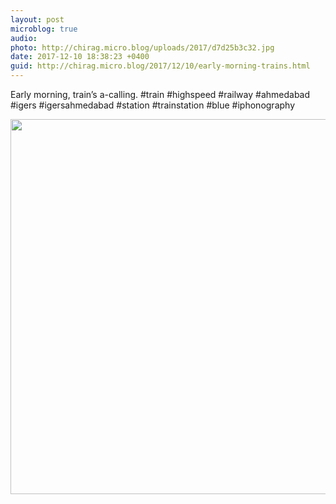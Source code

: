 ```yaml
---
layout: post
microblog: true
audio: 
photo: http://chirag.micro.blog/uploads/2017/d7d25b3c32.jpg
date: 2017-12-10 18:38:23 +0400
guid: http://chirag.micro.blog/2017/12/10/early-morning-trains.html
---
```

Early morning, train’s a-calling. #train #highspeed #railway #ahmedabad #igers #igersahmedabad #station #trainstation #blue #iphonography

<img src="http://chirag.micro.blog/uploads/2017/d7d25b3c32.jpg" width="600" height="600" />

